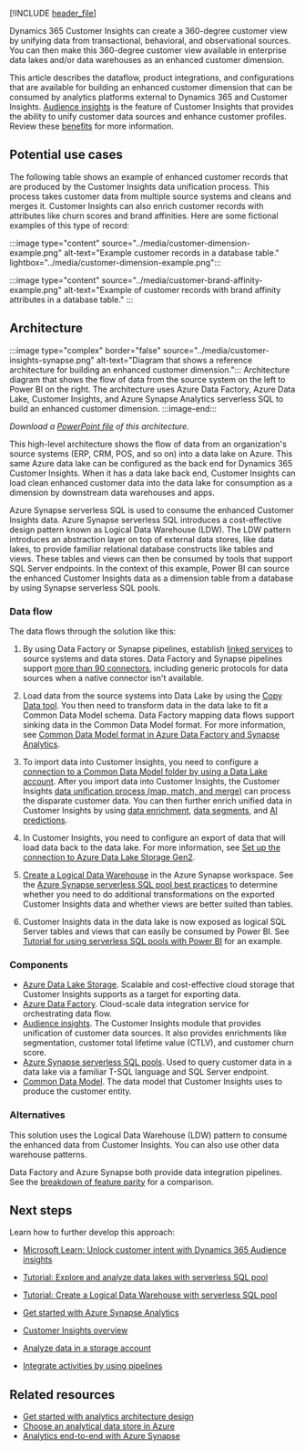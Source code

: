 [!INCLUDE [header_file](../../../includes/sol-idea-header.md)]

Dynamics 365 Customer Insights can create a 360-degree customer view by unifying data from transactional, behavioral, and observational sources. You can then make this 360-degree customer view available in enterprise data lakes and/or data warehouses as an enhanced customer dimension. 

This article describes the dataflow, product integrations, and configurations that are available for building an enhanced customer dimension that can be consumed by analytics platforms external to Dynamics 365 and Customer Insights. [Audience insights](https://dynamics.microsoft.com/ai/customer-insights/audience-insights-capability) is the feature of Customer Insights that provides the ability to unify customer data sources and enhance customer profiles. Review these [benefits](/dynamics365/customer-insights/audience-insights/overview#main-benefits) for more information.

## Potential use cases

The following table shows an example of enhanced customer records that are produced by the Customer Insights data unification process. This process takes customer data from multiple source systems and cleans and merges it. Customer Insights can also enrich customer records with attributes like churn scores and brand affinities. Here are some fictional examples of this type of record:

:::image type="content" source="../media/customer-dimension-example.png" alt-text="Example customer records in a database table." lightbox="../media/customer-dimension-example.png":::

:::image type="content" source="../media/customer-brand-affinity-example.png" alt-text="Example of customer records with brand affinity attributes in a database table." :::

## Architecture 

:::image type="complex" border="false" source="../media/customer-insights-synapse.png" alt-text="Diagram that shows a reference architecture for building an enhanced customer dimension.":::
   Architecture diagram that shows the flow of data from the source system on the left to Power BI on the right. The architecture uses Azure Data Factory, Azure Data Lake, Customer Insights, and Azure Synapse Analytics serverless SQL to build an enhanced customer dimension.
:::image-end:::

*Download a [PowerPoint file](https://arch-center.azureedge.net/CI+Synapse.pptx) of this architecture.*

This high-level architecture shows the flow of data from an organization's source systems (ERP, CRM, POS, and so on) into a data lake on Azure. This same Azure data lake can be configured as the back end for Dynamics 365 Customer Insights. When it has a data lake back end, Customer Insights can load clean enhanced customer data into the data lake for consumption as a dimension by downstream data warehouses and apps.

Azure Synapse serverless SQL is used to consume the enhanced Customer Insights data. Azure Synapse serverless SQL introduces a cost-effective design pattern known as Logical Data Warehouse (LDW). The LDW pattern introduces an abstraction layer on top of external data stores, like data lakes, to provide familiar relational database constructs like tables and views. These tables and views can then be consumed by tools that support SQL Server endpoints. In the context of this example, Power BI can source the enhanced Customer Insights data as a dimension table from a database by using Synapse serverless SQL pools.

### Data flow
The data flows through the solution like this:

1. By using Data Factory or Synapse pipelines, establish [linked services](/azure/data-factory/concepts-linked-services) to source systems and data stores. Data Factory and Synapse pipelines support [more than 90 connectors](/azure/data-factory/copy-activity-overview#supported-data-stores-and-formats), including generic protocols for data sources when a native connector isn't available.  
  
2. Load data from the source systems into Data Lake by using the [Copy Data tool](/azure/data-factory/quickstart-create-data-factory-copy-data-tool#start-the-copy-data-tool). You then need to transform data in the data lake to fit a Common Data Model schema. Data Factory mapping data flows support sinking data in the Common Data Model format. For more information, see [Common Data Model format in Azure Data Factory and Synapse Analytics](/azure/data-factory/format-common-data-model).
  
3. To import data into Customer Insights, you need to configure a [connection to a Common Data Model folder by using a Data Lake account](/dynamics365/customer-insights/audience-insights/connect-common-data-model). After you import data into Customer Insights, the Customer Insights [data unification process (map, match, and merge)](/dynamics365/customer-insights/audience-insights/data-unification) can process the disparate customer data. You can then further enrich unified data in Customer Insights by using [data enrichment](/dynamics365/customer-insights/audience-insights/enrichment-hub), [data segments](/dynamics365/customer-insights/audience-insights/segments), and [AI predictions](/dynamics365/customer-insights/audience-insights/predictions-overview). 
  
4. In Customer Insights, you need to configure an export of data that will load data back to the data lake. For more information, see [Set up the connection to Azure Data Lake Storage Gen2](/dynamics365/customer-insights/audience-insights/export-azure-data-lake-storage-gen2).
  
5. [Create a Logical Data Warehouse](/azure/synapse-analytics/sql/tutorial-logical-data-warehouse) in the Azure Synapse workspace. See the [Azure Synapse serverless SQL pool best practices](/azure/synapse-analytics/sql/best-practices-serverless-sql-pool) to determine whether you need to do additional transformations on the exported Customer Insights data and whether views are better suited than tables.
  
6. Customer Insights data in the data lake is now exposed as logical SQL Server tables and views that can easily be consumed by Power BI. See [Tutorial for using serverless SQL pools with Power BI](/azure/synapse-analytics/sql/tutorial-connect-power-bi-desktop) for an example.

### Components

- [Azure Data Lake Storage](https://azure.microsoft.com/services/storage/data-lake-storage). Scalable and cost-effective cloud storage that Customer Insights supports as a target for exporting data.
- [Azure Data Factory](https://azure.microsoft.com/en-us/services/data-factory). Cloud-scale data integration service for orchestrating data flow.
- [Audience insights](/dynamics365/customer-insights/audience-insights/overview). The Customer Insights module that provides unification of customer data sources. It also provides enrichments like segmentation, customer total lifetime value (CTLV), and customer churn score.
- [Azure Synapse serverless SQL pools](/azure/synapse-analytics/sql/on-demand-workspace-overview). Used to query customer data in a data lake via a familiar T-SQL language and SQL Server endpoint.
- [Common Data Model](/common-data-model/data-lake). The data model that Customer Insights uses to produce the customer entity.

### Alternatives

This solution uses the Logical Data Warehouse (LDW) pattern to consume the enhanced data from Customer Insights. You can also use other data warehouse patterns.

Data Factory and Azure Synapse both provide data integration pipelines. See the [breakdown of feature parity](/azure/synapse-analytics/data-integration/concepts-data-factory-differences) for a comparison.

## Next steps

Learn how to further develop this approach:

- [Microsoft Learn: Unlock customer intent with Dynamics 365 Audience insights](/learn/paths/build-customer-insights)

- [Tutorial: Explore and analyze data lakes with serverless SQL pool](/azure/synapse-analytics/sql/tutorial-data-analyst)

- [Tutorial: Create a Logical Data Warehouse with serverless SQL pool](/azure/synapse-analytics/sql/tutorial-logical-data-warehouse)
- [Get started with Azure Synapse Analytics](/azure/synapse-analytics/get-started)

- [Customer Insights overview](/dynamics365/customer-insights/overview)

- [Analyze data in a storage account](/azure/synapse-analytics/get-started-analyze-storage)

- [Integrate activities by using pipelines](/azure/synapse-analytics/get-started-pipelines)

## Related resources

- [Get started with analytics architecture design](/azure/architecture/solution-ideas/articles/analytics-start-here)
- [Choose an analytical data store in Azure](/azure/architecture/data-guide/technology-choices/analytical-data-stores)
- [Analytics end-to-end with Azure Synapse](/azure/architecture/example-scenario/dataplate2e/data-platform-end-to-end)
